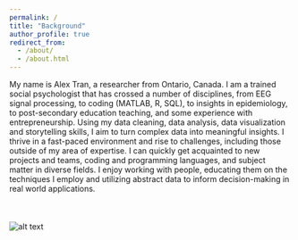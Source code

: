 ```yaml
---
permalink: /
title: "Background"
author_profile: true
redirect_from: 
  - /about/
  - /about.html
---
```


My name is Alex Tran, a researcher from Ontario, Canada. I am a trained social psychologist that has crossed a number of disciplines, from EEG signal processing, to coding (MATLAB, R, SQL), to insights in epidemiology, to post-secondary education teaching, and some experience with entrepreneurship. Using my data cleaning, data analysis, data visualization and storytelling skills, I aim to turn complex data into meaningful insights. I thrive in a fast-paced environment and rise to challenges, including those outside of my area of expertise. I can quickly get acquainted to new projects and teams, coding and programming languages, and subject matter in diverse fields. I enjoy working with people, educating them on the techniques I employ and utilizing abstract data to inform decision-making in real world applications.<br/><br/><br/><br/>
![alt text](https://github.com/9trana/sitev2/blob/master/_pages/resume_skills.png?raw=true)
